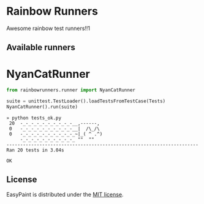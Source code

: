 Rainbow Runners
===============

Awesome rainbow test runners!!1

Available runners
-----------------

# NyanCatRunner
```python
from rainbowrunners.runner import NyanCatRunner

suite = unittest.TestLoader().loadTestsFromTestCase(Tests)
NyanCatRunner().run(suite)
```
```shell
» python tests_ok.py
 20  -_-_-_-_-_-_-_-_-_-__,------,
 0   -_-_-_-_-_-_-_-_-_-__|  /\_/\
 0   -_-_-_-_-_-_-_-_-_-_~|_( ^ .^)
     -_-_-_-_-_-_-_-_-_-_ ""  ""
----------------------------------------------------------------------
Ran 20 tests in 3.04s

OK
```

License
-------

EasyPaint is distributed under the [MIT license](http://www.opensource.org/licenses/MIT).
